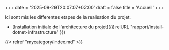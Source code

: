+++
date = '2025-09-29T20:07:07+02:00'
draft = false
title = 'Accueil'
+++

Ici sont mis les differentes etapes de la realisation du projet.

- [Installation initiale de l'architecture du projet]({{ relURL "rapport/install-dotnet-infrastructure" }})

{{< relref "mycategory/index.md" >}}